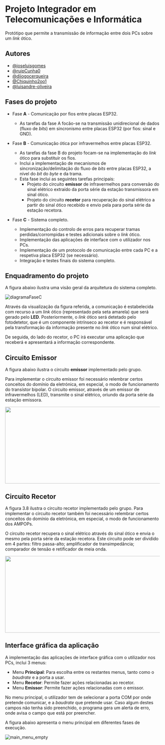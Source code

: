 # Projeto Integrador em Telecomunicações e Informática
Protótipo que permite a transmissão de informação entre dois PCs sobre um *link* ótico.

## Autores

* [@joseluisgomes](https://github.com/joseluisgomes)
* [@ruipCunha0](https://github.com/ruipCunha0)
* [@diiogocerqueira](https://github.com/diiogocerqueira)
* [@Chiquinho2oo1](https://github.com/Chiquinho2oo1)
* [@luisandre-oliveira](https://github.com/luisandre-oliveira)

## Fases do projeto

- Fase **A** - Comunicação por fios entre placas ESP32.
    - As tarefas da fase A focão-se na transmissão unidirecional de dados (fluxo de *bits*) em sincronismo entre placas ESP32 (por fios: sinal e GND).

- Fase **B** - Comunicação ótica por infravermelhos entre placas ESP32.
    - As tarefas da fase B do projeto focam-se na implementação do *link* ótico para substituir os fios.
    - Inclui a implementação de mecanismos de sincronização/delimitação do fluxo de *bits* entre placas ESP32, a nível do *bit* do *byte* e da trama.
    - Esta fase inclui as seguintes tarefas principais:
        - Projeto do circuito **emissor** de infravermelhos para conversão do sinal elétrico extraído da porta série da estação transmissora em sinal ótico.
        - Projeto do circuito **recetor** para recuperação do sinal elétrico a partir do sinal ótico recebido e envio pela para porta série da estação recetora.
- Fase **C** - Sistema completo.
    - Implementação do controlo de erros para recuperar tramas perdidas/corrompidas e testes adicionais sobre o *link* ótico.
    - Implementação das aplicações de interface com o utilizador nos PCs.
    - Implementação de um protocolo de comunicação entre cada PC e a respetiva placa ESP32 (se necessário).
    - Integração e testes finais do sistema completo.

## Enquadramento do projeto

A figura abaixo ilustra uma visão geral da arquitetura do sistema completo. 

![diagramaFaseC](https://github.com/joseluisgomes/PITI/assets/70901488/819bbc87-a094-45d3-8747-8cbf816cf3f6)

Através da visualização da figura referida, a comunicação é estabelecida com recurso a um *link* ótico (representado pela seta amarela) que será gerado pelo **LED**. Posteriormente, o *link* ótico será detetado pelo fotodetetor, que é um componente intrínseco ao recetor e é responsável pela transformação
da informação presente no *link* ótico num sinal elétrico. 

De seguida, do lado do recetor, o PC irá executar uma aplicação que receberá e apresentará a informação correspondente.

## Circuito Emissor

A figura abaixo ilustra o circuito **emissor** implementado pelo grupo. 

Para implementar o circuito emissor foi necessário relembrar certos conceitos do domínio da eletrónica, em especial, o modo de funcionamento do transístor bipolar. O circuito emissor, através de um emissor de infravermelhos (LED), transmite o sinal elétrico, oriundo da porta série da estação emissora.

<p align="center">
  <img width="700" height="250" src="https://github.com/joseluisgomes/PITI/assets/70901488/c4b00be9-2f39-4510-aee3-08edddae7b44">
</p>

## Circuito Recetor

A figura 3.8 ilustra o circuito recetor implementado pelo grupo. Para implementar o circuito recetor também foi necessário relembrar certos conceitos do domínio da eletrónica, em especial, o modo de funcionamento dos AMPOPs.

O circuito recetor recupera o sinal elétrico através do sinal ótico e envia o mesmo pela porta série da estação recetora. Este circuito pode ser dividido em 4 partes: filtro passa-alto; amplificador de transimpedância; comparador de tensão e retificador de meia onda.

<p align="center">
  <img width="700" height="250" src="https://github.com/joseluisgomes/PITI/assets/70901488/7ef894f0-16d7-43e4-ab22-50f888cecf77">
</p>

## Interface gráfica da aplicação

A implementação das aplicações de interface gráfica com o utilizador nos PCs, inclui 3 menus:
- Menu **Principal**: Para escolha entre os restantes menus, tanto como o *baudrate* e a porta a usar.
- Menu **Recetor**: Permite fazer ações relacionadas ao recetor.
- Menu **Emissor**: Permite fazer ações relacionadas com o emissor.

No menu principal, o utilizador tem de selecionar a porta COM por onde pretende comunicar, e a *baudrate* que pretende usar. Caso algum destes campos não tenha sido preenchido, o programa gera um alerta de erro, onde avisa o campo que está por preencher.

A figura abaixo apresenta o menu principal em diferentes fases de execução.

![main_menu_empty](https://github.com/joseluisgomes/PITI/assets/70901488/f36b89f0-416e-4a3e-9ce0-3c81e29dd9b3)
